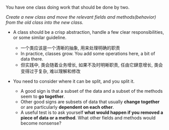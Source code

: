 You have one class doing work that should be done by two.

*Create a new class and move the relevant fields and methods(behavior) from the old class into the new class.*

+ A class should be a crisp abstraction, handle a few clear responsibilities, or some similar guideline.
    + 一个类应该是一个清晰的抽象, 用来处理明确的职责
    + In practice, classes grow. You add some operations here, a bit of data there.
    + 但实践中, 类会随着业务增长, 如果不及时明晰职责, 任由它肆意增长, 类会变得过于复杂, 难以理解和修改

+ You need to consider where it can be split, and you split it.
    + A good sign is that a subset of the data and a subset of the methods seem to **go together**.
    + Other good signs are subsets of data that usually **change together** or are particularly **dependent on each other**.
    + A useful test is to ask yourself **what would happen if you removed a piece of data or a method**. What other fields and methods would become nonsense?
